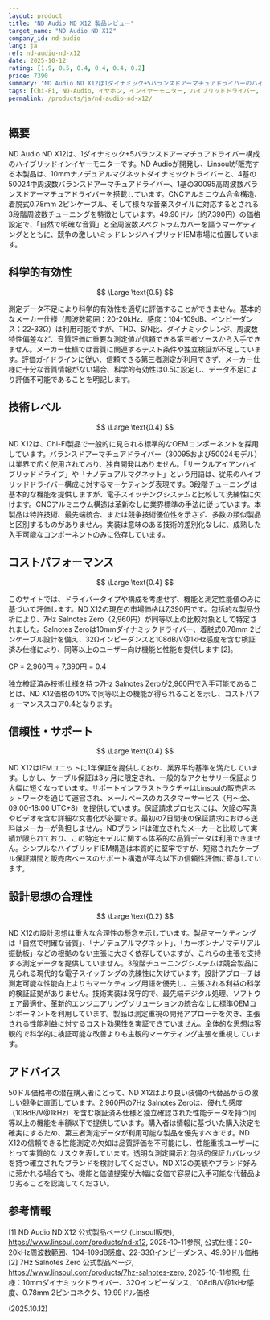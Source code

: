 ```yaml
---
layout: product
title: "ND Audio ND X12 製品レビュー"
target_name: "ND Audio ND X12"
company_id: nd-audio
lang: ja
ref: nd-audio-nd-x12
date: 2025-10-12
rating: [1.9, 0.5, 0.4, 0.4, 0.4, 0.2]
price: 7390
summary: "ND Audio ND X12は1ダイナミック+5バランスドアーマチュアドライバーのハイブリッドIEMです。基本的な機能は提供していますが、適切な評価に必要な測定データが不足しており、より安価で優れた機能を持つ競合製品との厳しい競争に直面しています。"
tags: [Chi-Fi, ND-Audio, イヤホン, インイヤーモニター, ハイブリッドドライバー, ミッドレンジ, 着脱式ケーブル]
permalink: /products/ja/nd-audio-nd-x12/
---
```

## 概要

ND Audio ND X12は、1ダイナミック+5バランスドアーマチュアドライバー構成のハイブリッドインイヤーモニターです。ND Audioが開発し、Linsoulが販売する本製品は、10mmナノデュアルマグネットダイナミックドライバーと、4基の50024中周波数バランスドアーマチュアドライバー、1基の30095高周波数バランスドアーマチュアドライバーを搭載しています。CNCアルミニウム合金構造、着脱式0.78mm 2ピンケーブル、そして様々な音楽スタイルに対応するとされる3段階周波数チューニングを特徴としています。49.90ドル（約7,390円）の価格設定で、「自然で明確な音質」と全周波数スペクトラムカバーを謳うマーケティングとともに、競争の激しいミッドレンジハイブリッドIEM市場に位置しています。

## 科学的有効性

$$ \Large \text{0.5} $$

測定データ不足により科学的有効性を適切に評価することができません。基本的なメーカー仕様（周波数範囲：20-20kHz、感度：104-109dB、インピーダンス：22-33Ω）は利用可能ですが、THD、S/N比、ダイナミックレンジ、周波数特性偏差など、音質評価に重要な測定値が信頼できる第三者ソースから入手できません。メーカー仕様では音質に関連するテスト条件や独立検証が不足しています。評価ガイドラインに従い、信頼できる第三者測定が利用できず、メーカー仕様に十分な音質情報がない場合、科学的有効性は0.5に設定し、データ不足により評価不可能であることを明記します。

## 技術レベル

$$ \Large \text{0.4} $$

ND X12は、Chi-Fi製品で一般的に見られる標準的なOEMコンポーネントを採用しています。バランスドアーマチュアドライバー（30095および50024モデル）は業界で広く使用されており、独自開発はありません。「サークルアイアンハイブリッドドライブ」や「ナノデュアルマグネット」という用語は、従来のハイブリッドドライバー構成に対するマーケティング表現です。3段階チューニングは基本的な機能を提供しますが、電子スイッチングシステムと比較して洗練性に欠けます。CNCアルミニウム構造は革新なしに業界標準の手法に従っています。本製品は特許技術、最先端統合、または競争技術優位性を示さず、多数の類似製品と区別するものがありません。実装は意味のある技術的差別化なしに、成熟した入手可能なコンポーネントのみに依存しています。

## コストパフォーマンス

$$ \Large \text{0.4} $$

このサイトでは、ドライバータイプや構成を考慮せず、機能と測定性能値のみに基づいて評価します。ND X12の現在の市場価格は7,390円です。包括的な製品分析により、7Hz Salnotes Zero（2,960円）が同等以上の比較対象として特定されました。Salnotes Zeroは10mmダイナミックドライバー、着脱式0.78mm 2ピンケーブル設計を備え、32Ωインピーダンスと108dB/V@1kHz感度を含む検証済み仕様により、同等以上のユーザー向け機能と性能を提供します [2]。

CP = 2,960円 ÷ 7,390円 = 0.4

独立検証済み技術仕様を持つ7Hz Salnotes Zeroが2,960円で入手可能であることは、ND X12価格の40%で同等以上の機能が得られることを示し、コストパフォーマンススコア0.4となります。

## 信頼性・サポート

$$ \Large \text{0.4} $$

ND X12はIEMユニットに1年保証を提供しており、業界平均基準を満たしています。しかし、ケーブル保証は3ヶ月に限定され、一般的なアクセサリー保証より大幅に短くなっています。サポートインフラストラクチャはLinsoulの販売店ネットワークを通じて運営され、メールベースのカスタマーサービス（月〜金、09:00-18:00 UTC+8）を提供しています。保証請求プロセスには、欠陥の写真やビデオを含む詳細な文書化が必要です。最初の7日間後の保証請求における送料はメーカーが負担しません。NDブランドは確立されたメーカーと比較して実績が限られており、この特定モデルに関する体系的な品質データは利用できません。シンプルなハイブリッドIEM構造は本質的に堅牢ですが、短縮されたケーブル保証期間と販売店ベースのサポート構造が平均以下の信頼性評価に寄与しています。

## 設計思想の合理性

$$ \Large \text{0.2} $$

ND X12の設計思想は重大な合理性の懸念を示しています。製品マーケティングは「自然で明確な音質」、「ナノデュアルマグネット」、「カーボンナノマテリアル振動板」などの根拠のない主張に大きく依存していますが、これらの主張を支持する測定データを提供していません。3段階チューニングシステムは競合製品に見られる現代的な電子スイッチングの洗練性に欠けています。設計アプローチは測定可能な性能向上よりもマーケティング用語を優先し、主張される利益の科学的検証証拠がありません。技術実装は保守的で、最先端デジタル処理、ソフトウェア最適化、革新的エンジニアリングソリューションの統合なしに標準OEMコンポーネントを利用しています。製品は測定重視の開発アプローチを欠き、主張される性能利益に対するコスト効果性を実証できていません。全体的な思想は客観的で科学的に検証可能な改善よりも主観的マーケティング主張を重視しています。

## アドバイス

50ドル価格帯の潜在購入者にとって、ND X12はより良い装備の代替品からの激しい競争に直面しています。2,960円の7Hz Salnotes Zeroは、優れた感度（108dB/V@1kHz）を含む検証済み仕様と独立確認された性能データを持つ同等以上の機能を半額以下で提供しています。購入者は情報に基づいた購入決定を確実にするため、第三者測定データが利用可能な製品を優先すべきです。ND X12の信頼できる性能測定の欠如は品質評価を不可能にし、性能重視ユーザーにとって実質的なリスクを表しています。透明な測定開示と包括的保証カバレッジを持つ確立されたブランドを検討してください。ND X12の美観やブランド好みに惹かれる場合でも、機能と価値提案が大幅に安価で容易に入手可能な代替品より劣ることを認識してください。

## 参考情報

[1] ND Audio ND X12 公式製品ページ (Linsoul販売), https://www.linsoul.com/products/nd-x12, 2025-10-11参照, 公式仕様：20-20kHz周波数範囲、104-109dB感度、22-33Ωインピーダンス、49.90ドル価格
[2] 7Hz Salnotes Zero 公式製品ページ, https://www.linsoul.com/products/7hz-salnotes-zero, 2025-10-11参照, 仕様：10mmダイナミックドライバー、32Ωインピーダンス、108dB/V@1kHz感度、0.78mm 2ピンコネクタ、19.99ドル価格

(2025.10.12)